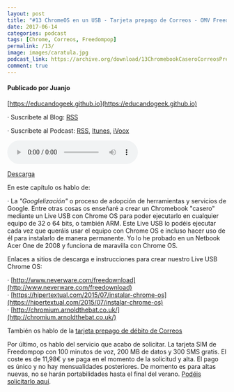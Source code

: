 ```yaml
---
layout: post
title: "#13 ChromeOS en un USB - Tarjeta prepago de Correos - OMV Freedompop"
date: 2017-06-14
categories: podcast
tags: [Chrome, Correos, Freedompop]
permalink: /13/
image: images/caratula.jpg
podcast_link: https://archive.org/download/13ChromebookCaseroCorreosPrepagoMastercardYFreedompop/13%20Chromebook%20casero,%20Correos%20prepago%20Mastercard%20y%20Freedompop.mp3
comment: true
---
```


#### Publicado por Juanjo

[https://educandogeek.github.io](https://educandogeek.github.io)

· Suscríbete al Blog: [RSS](http://feeds.feedburner.com/educandogeekblog)

· Suscríbete al Podcast: [RSS](http://feeds.feedburner.com/educandogeek), [Itunes](https://itunes.apple.com/es/podcast/educando-geek/id1110060146?mt=2), [iVoox](https://www.ivoox.com/podcast-educando-geek_sq_f1289274_1.html)


<audio controls>
  <source src="{{ page.podcast_link }}" type="audio/mp3">
</audio>


[Descarga][Mp3]


En este capítulo os hablo de:

· La *"Googlelización"* o proceso de adopción de herramientas y servicios de Google. Entre otras cosas os enseñaré a crear un Chromebook "casero" mediante un Live USB con Chrome OS para poder ejecutarlo en cualquier equipo de 32 o 64 bits, o también ARM. Este Live USB lo podéis ejecutar cada vez que queráis usar el equipo con Chrome OS e incluso hacer uso de él para instalarlo de manera permanente. Yo lo he probado en un Netbook Acer One de 2008 y funciona de maravilla con Chrome OS.

Enlaces a sitios de descarga e instrucciones para crear nuestro Live USB Chrome OS:

  · [http://www.neverware.com/freedownload](http://www.neverware.com/freedownload)  
  · [https://hipertextual.com/2015/07/instalar-chrome-os](https://hipertextual.com/2015/07/instalar-chrome-os)  
  · [http://chromium.arnoldthebat.co.uk/](http://chromium.arnoldthebat.co.uk/)  

También os hablo de la [tarjeta prepago de débito de Correos](https://correosprepago.es/)

Por último, os hablo del servicio que acabo de solicitar. La tarjeta SIM de Freedompop con 100 minutos de voz, 200 MB de datos y 300 SMS gratis. El coste es de 11,98€ y se paga en el momento de la solicitud y alta. El pago es único y no hay mensualidades posteriores. De momento es para altas nuevas, no se harán portabilidades hasta el final del verano. [Podéis solicitarlo aquí](https://www.freedompop.com/es).

[Mp3]: https://archive.org/download/13ChromebookCaseroCorreosPrepagoMastercardYFreedompop/13%20Chromebook%20casero,%20Correos%20prepago%20Mastercard%20y%20Freedompop.mp3